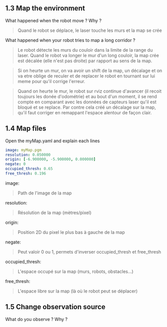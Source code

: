 ## 1.3 Map the environment


What happened when the robot move ? Why ?
>Quand le robot se déplace, le laser touche les murs et la map se crée

What happened when your robot tries to map a long corridor ?
>Le robot détecte les murs du couloir dans la limite de la range du laser. Quand le robot va longer le mur d'un long couloir, la map crée est décalée (elle n'est pas droite) par rapport au sens de la map. 

>Si on heurte un mur, on va avoir un shift de la map, un décalage et on va etre oblige de reculer et de replacer le robot en tournant sur lui meme pour qu'il corrige l'erreur.

>Quand on heurte le mur, le robot sur rviz continue d'avancer (il recoit toujours les donée d'odométrie) et au bout d'un moment, il se rend compte en comparant avec les données de capteurs laser qu'il est bloqué et se replace. Par contre cela créé un décalage sur la map, qu'il faut corriger en remappant l'espace alentour de façon clair.


## 1.4 Map files

Open the myMap.yaml and explain each lines
```yaml
image: myMap.pgm
resolution: 0.050000
origin: [-6.900000, -5.900000, 0.000000]
negate: 0
occupied_thresh: 0.65
free_thresh: 0.196

```

image:
> Path de l'image de la map

resolution:
> Résolution de la map (mètres/pixel)

origin:
> Position 2D du pixel le plus bas à gauche de la map

negate:
> Peut valoir 0 ou 1, permets d'inverser occupied_thresh et free_thresh

occupied_thresh:
> L'espace occupé sur la map (murs, robots, obstacles...)

free_thresh:
> L'espace libre sur la map (là où le robot peut se déplacer)

## 1.5 Change observation source

What do you observe ? Why ?
> 






